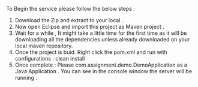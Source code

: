 To Begin the service please follow the below steps :

1. Download the Zip and extract to your local .
2. Now open Eclipse and import this project as Maven project .
3. Wait for a while , It might take a little time for the first time as it will be downloading all the dependencies unless already downloaded on your  local maven repository.
4. Once the project is buid. Right click the pom.xml and run with configurations : clean install
5. Once complete : Please com.assignment.demo.DemoApplication as a Java Application . You can see in the console window the server will be running .  
